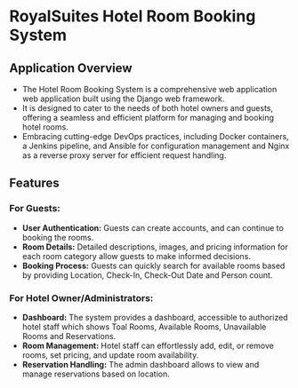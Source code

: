 # RoyalSuites Hotel Room Booking System

## Application Overview

* The Hotel Room Booking System is a comprehensive web application web application built using the Django web framework.
* It is designed to cater to the needs of both hotel owners and guests, offering a seamless and efficient platform for managing and booking hotel rooms.
* Embracing cutting-edge DevOps practices, including Docker containers, a Jenkins pipeline, and Ansible for configuration management and Nginx as a reverse proxy server for efficient request handling.

## Features

### For Guests:
* **User Authentication:** Guests can create accounts, and can continue to booking the rooms.
* **Room Details:** Detailed descriptions, images, and pricing information for each room category allow guests to make informed decisions.
* **Booking Process:** Guests can quickly search for available rooms based by providing Location, Check-In, Check-Out Date and Person count.

### For Hotel Owner/Administrators:
* **Dashboard:** The system provides a dashboard, accessible to authorized hotel staff which shows Toal Rooms, Available Rooms, Unavailable Rooms and Reservations.
* **Room Management:** Hotel staff can effortlessly add, edit, or remove rooms, set pricing, and update room availability.
* **Reservation Handling:** The admin dashboard allows to view and manage reservations based on location.



